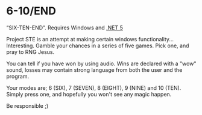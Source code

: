 # 6-10/END
“SIX-TEN-END”. Requires Windows and [.NET 5](https://dotnet.microsoft.com/en-us/download/dotnet/5.0)

Project STE is an attempt at making certain windows functionality...
Interesting.
Gamble your chances in a series of five games. Pick one, and pray to RNG Jesus.

You can tell if you have won by using audio. Wins are declared with a "wow" sound, losses may contain strong language from both the user and the program.

Your modes are;
6 (SIX), 7 (SEVEN), 8 (EIGHT), 9 (NINE) and 10 (TEN).
Simply press one, and hopefully you won't see any magic happen.

Be responsible ;)
